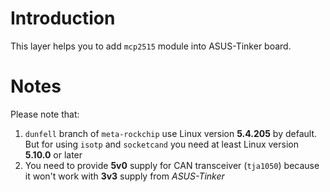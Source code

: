 # Introduction 
This layer helps you to add `mcp2515` module into ASUS-Tinker board.

# Notes
Please note that:
1. `dunfell` branch of `meta-rockchip` use Linux version **5.4.205** by default. But for using `isotp` and `socketcand` you need at least Linux version **5.10.0** or later
2. You need to provide **5v0** supply for CAN transceiver (`tja1050`) because it won't work with **3v3** supply from _ASUS-Tinker_
